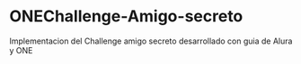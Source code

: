 # ONEChallenge-Amigo-secreto
Implementacion del Challenge amigo secreto desarrollado con guia de Alura y ONE
